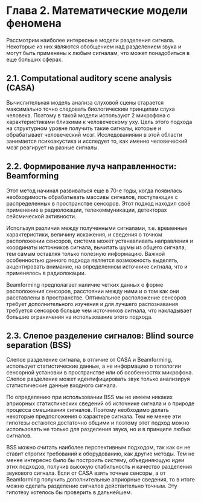 # Глава 2. Математические модели феномена

Рассмотрим наиболее интересные модели разделения сигнала. Некоторые из них являются обобщением над разделением звука и могут быть применены к любым сигналам, что может понадобиться в еще больших сферах.

## 2.1. Computational auditory scene analysis \(CASA\)

Вычислительная модель анализа слуховой сцены старается максимально точно следовать биологическим принципам слуха человека. Поэтому в такой модели используют 2 микрофона с характеристиками близкими к человеческому уху. Цель этого подхода на структурном уровне получить такие сигналы, которые и обрабатывает человеческий мозг. Исследованиями в этой области занимается психоакустика и исследует то, как именно человеческий мозг реагирует на разные сигналы.

## 2.2. Формирование луча направленности: Beamforming

Этот метод начинал развиваться еще в 70-е годы, когда появилась необходимость обрабатывать массивы сигналов, поступающих с распределенных в пространстве сенсоров. Этот подход находил своё применение в радиолокации, телекоммуникации, детекторах сейсмической активности.

Используя различия между полученными сигналами, т.е. временные характеристики, величину искажения, и сведения о точном расположении сенсоров, система может устанавливать направления и координаты источников сигнала, вычитать шумы из общего сигнала, тем самым оставляя только  полезную информацию. Важной особенностью данного подхода является возможность выделять, акцентировать внимание, на определенном источнике сигнала, что и применялось в радиолокации.

Beamforming предполагает наличие четких данных о форме расположения сенсоров, расстоянии между ними и о том как они расставлены в пространстве. Оптимальное расположение сенсоров требует дополнительного изучения и для лучшего распознавания требуется сенсоров больше чем источников сигнала, что накладывает большие ограничения на использование этого подхода.

## 2.3. Слепое разделение сигналов: Blind source separation \(BSS\)

Слепое разделение сигнала, в отличие от CASA и Beamforming, использует статистические данные, а не информацию о топологии сенсорной установки в пространстве или об особенностях микрофона. Слепое разделение может идентифицировать звук только анализируя статистические данные входного сигнала.

По определению при использовании BSS мы не имеем никаких априорных статистических сведений об источнике сигнала и о природе процесса смешивания сигналов. Поэтому необходимо делать некоторые предположения о характере сигнала. Тем не менее эти гипотезы остаются достаточно общими и поэтому этот подход можно использовать не только для разделения звука, но и в принципе любых сигналов.

BSS можно считать наиболее перспективным подходом, так как он не ставит строгих требований к оборудованию, как другие методы. Тем не менее интересно было бы построить систему, объединяющую идеи этих подходов, получив высокую стабильность и качество разделения звукового сигнала. Если от CASA взять точные сенсоры, а от Beamforming получить дополнительные априорные сведения, то в итоге можно сделать разделение сигналов действительно точным. Эту гипотезу хотелось бы проверить в дальнейшем.

